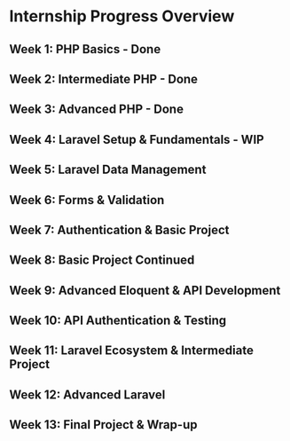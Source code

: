# Internship Progress Overview

## Week 1: PHP Basics - Done
## Week 2: Intermediate PHP - Done
## Week 3: Advanced PHP - Done
## Week 4: Laravel Setup & Fundamentals - WIP
## Week 5: Laravel Data Management
## Week 6: Forms & Validation
## Week 7: Authentication & Basic Project
## Week 8: Basic Project Continued
## Week 9: Advanced Eloquent & API Development
## Week 10: API Authentication & Testing
## Week 11: Laravel Ecosystem & Intermediate Project
## Week 12: Advanced Laravel
## Week 13: Final Project & Wrap-up